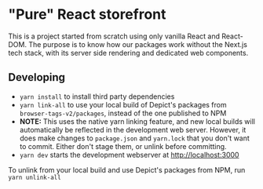 # "Pure" React storefront

This is a project started from scratch using only vanilla React and React-DOM. The purpose is to know how our packages work without the Next.js tech stack, with its server side rendering and dedicated web components.

## Developing

* `yarn install` to install third party dependencies
* `yarn link-all` to use your local build of Depict's packages from `browser-tags-v2/packages`, instead of the one published to NPM
* **NOTE:** This uses the native yarn linking feature, and new local builds will automatically be reflected in the development web server. However, it does make changes to `package.json` and `yarn.lock` that you don't want to commit. Either don't stage them, or unlink before committing.
* `yarn dev` starts the development webserver at [http://localhost:3000](http://localhost:3000)

To unlink from your local build and use Depict's packages from NPM, run `yarn unlink-all`
